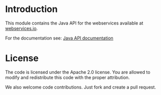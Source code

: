 Introduction
============
This module contains the Java API for the webservices available at [webservices.io](http://webservices.io).

For the documentation see: [Java API documentation](http://webservices.io/java/api)

License
============
The code is licensed under the Apache 2.0 license. You are allowed to modify and redistribute this code with the proper attribution.

We also welcome code contributions. Just fork and create a pull request.